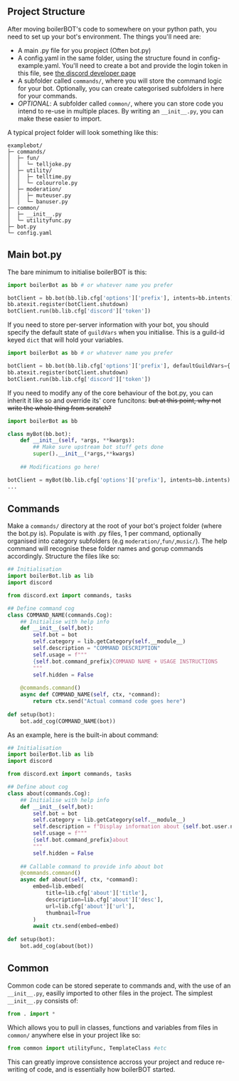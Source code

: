 ## Project Structure

After moving boilerBOT's code to somewhere on your python path, you need to set up your bot's environment. The things you'll need are:
* A main .py file for you propject (Often bot.py)
* A config.yaml in the same folder, using the structure found in config-example.yaml. You'll need to create a bot and provide the login token in this file, see [the discord developer page](https://discord.com/developers/applications)
* A subfolder called `commands/`, where you will store the command logic for your bot. Optionally, you can create categorised subfolders in here for your commands.
* *OPTIONAL*: A subfolder called `common/`, where you can store code you intend to re-use in multiple places. By writing an `__init__.py`, you can make these easier to import. 

A typical project folder will look something like this:
```
examplebot/
├─ commands/
│  ├─ fun/
│  │  └─ telljoke.py
│  ├─ utility/
│  │  ├─ telltime.py
│  │  └─ colourrole.py
│  ├─ moderation/
│  │  ├─ muteuser.py
│  │  └─ banuser.py
├─ common/
│  ├─ __init__.py
│  └─ utilityfunc.py
├─ bot.py
└─ config.yaml

```

## Main bot.py
The bare minimum to initialise boilerBOT is this:
```python
import boilerBot as bb # or whatever name you prefer

botClient = bb.bot(bb.lib.cfg['options']['prefix'], intents=bb.intents)
bb.atexit.register(botClient.shutdown)
botClient.run(bb.lib.cfg['discord']['token'])
```
If you need to store per-server information with your bot, you should specify the default state of `guildVars` when you initialise. This is a guild-id keyed `dict` that will hold your variables.
```python
import boilerBot as bb # or whatever name you prefer

botClient = bb.bot(bb.lib.cfg['options']['prefix'], defaultGuildVars={'var1':False,'var2':[],'var3':None}, intents=bb.intents)
bb.atexit.register(botClient.shutdown)
botClient.run(bb.lib.cfg['discord']['token'])
```
If you need to modify any of the core behaviour of the bot.py, you can inherit it like so and override its' core funcitons: ~~but at this point, why not write the whole thing from scratch?~~
```python
import boilerBot as bb

class myBot(bb.bot):
    def __init__(self, *args, **kwargs):
        ## Make sure upstream bot stuff gets done
        super().__init__(*args,**kwargs) 
    
    ## Modifications go here!

botClient = myBot(bb.lib.cfg['options']['prefix'], intents=bb.intents)
...

```



## Commands
Make a `commands/` directory at the root of your bot's project folder (where the bot.py is).
Populate is with .py files, 1 per command, optionally organised into category subfolders (e.g `moderation/`,`fun/`,`music/`). The help command will recognise these folder names and gorup commands accordingly.
Structure the files like so:

```python
## Initialisation
import boilerBot.lib as lib
import discord

from discord.ext import commands, tasks

## Define command cog
class COMMAND_NAME(commands.Cog):
    ## Initialise with help info
    def __init__(self,bot):
        self.bot = bot
        self.category = lib.getCategory(self.__module__)
        self.description = "COMMAND DESCRIPTION"
        self.usage = f"""
        {self.bot.command_prefix}COMMAND NAME + USAGE INSTRUCTIONS
        """
        self.hidden = False
        
    @commands.command()
    async def COMMAND_NAME(self, ctx, *command):
        return ctx.send("Actual command code goes here")
    
def setup(bot):
    bot.add_cog(COMMAND_NAME(bot))
```
As an example, here is the built-in about command:
```python
## Initialisation
import boilerBot.lib as lib
import discord

from discord.ext import commands, tasks

## Define about cog
class about(commands.Cog):
    ## Initialise with help info
    def __init__(self,bot):
        self.bot = bot
        self.category = lib.getCategory(self.__module__)
        self.description = f"Display information about {self.bot.user.name}"
        self.usage = f"""
        {self.bot.command_prefix}about
        """
        self.hidden = False
        
    ## Callable command to provide info about bot
    @commands.command()
    async def about(self, ctx, *command):
        embed=lib.embed(
            title=lib.cfg['about']['title'],
            description=lib.cfg['about']['desc'],
            url=lib.cfg['about']['url'],
            thumbnail=True
        )
        await ctx.send(embed=embed)
    
def setup(bot):
    bot.add_cog(about(bot))

```

## Common
Common code can be stored seperate to commands and, with the use of an `__init__.py`, easilly imported to other files in the project. 
The simplest `__init__.py` consists of:
```python
from . import *
```
Which allows you to pull in classes, functions and variables from files in `common/` anywhere else in your project like so:
```python
from common import utilityFunc, TemplateClass #etc
```
This can greatly improve consistence accross your project and reduce re-writing of code, and is essentially how boilerBOT started.
